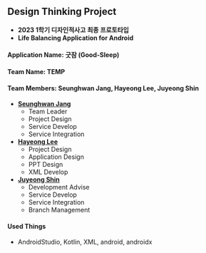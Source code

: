 ## Design Thinking Project
- **2023 1학기 디자인적사고 최종 프로토타입**
- **Life Balancing Application for Android**

#### Application Name: 굿잠 (Good-Sleep)

#### Team Name: TEMP

#### Team Members: Seunghwan Jang, Hayeong Lee, Juyeong Shin
- [**Seunghwan Jang**](https://github.com/seunghwanJang)
  - Team Leader
  - Project Design
  - Service Develop
  - Service Integration
- [**Hayeong Lee**](https://github.com/youngyoung2345)
  - Project Design
  - Application Design
  - PPT Design
  - XML Develop
- [**Juyeong Shin**](https://github.com/meongju0o0)
  - Development Advise
  - Service Develop
  - Service Integration
  - Branch Management

#### Used Things
- AndroidStudio, Kotlin, XML, android, androidx
